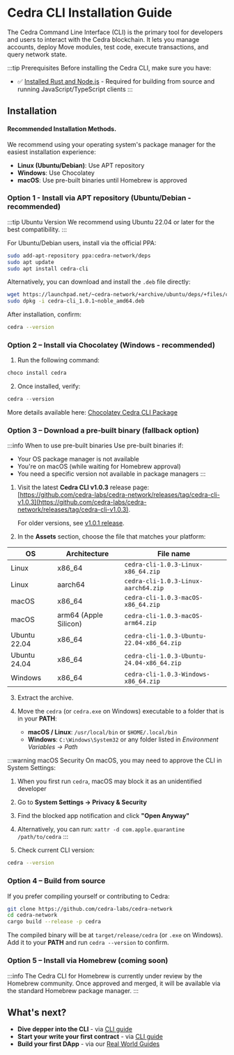 # Cedra CLI Installation Guide

The Cedra Command Line Interface (CLI) is the primary tool for developers and users to interact with the Cedra blockchain. It lets you manage accounts, deploy Move modules, test code, execute transactions, and query network state.

:::tip Prerequisites
Before installing the Cedra CLI, make sure you have:
- ✅ [Installed Rust and Node.js](/getting-started/libs) - Required for building from source and running JavaScript/TypeScript clients
:::


## Installation

#### Recommended Installation Methods.
We recommend using your operating system's package manager for the easiest installation experience:
- **Linux (Ubuntu/Debian)**: Use APT repository
- **Windows**: Use Chocolatey
- **macOS**: Use pre-built binaries until Homebrew is approved


### Option 1 - Install via APT repository (Ubuntu/Debian - recommended)

:::tip Ubuntu Version
We recommend using Ubuntu 22.04 or later for the best compatibility.
:::

For Ubuntu/Debian users, install via the official PPA:

```bash
sudo add-apt-repository ppa:cedra-network/deps
sudo apt update
sudo apt install cedra-cli
```

Alternatively, you can download and install the `.deb` file directly:

```bash
wget https://launchpad.net/~cedra-network/+archive/ubuntu/deps/+files/cedra-cli_1.0.1~noble_amd64.deb
sudo dpkg -i cedra-cli_1.0.1~noble_amd64.deb
```

After installation, confirm:

```bash
cedra --version
```

### Option 2 – Install via Chocolatey (Windows - recommended)

1. Run the following command:

```powershell
choco install cedra
```

2. Once installed, verify:

```powershell
cedra --version
```

More details available here: [Chocolatey Cedra CLI Package](https://community.chocolatey.org/packages/cedra/1.0.1)

### Option 3 – Download a pre‑built binary (fallback option)

:::info When to use pre-built binaries
Use pre-built binaries if:
- Your OS package manager is not available
- You're on macOS (while waiting for Homebrew approval)
- You need a specific version not available in package managers
:::

1. Visit the latest **Cedra CLI v1.0.3** release page: [https://github.com/cedra-labs/cedra-network/releases/tag/cedra-cli-v1.0.3](https://github.com/cedra-labs/cedra-network/releases/tag/cedra-cli-v1.0.3).

   For older versions, see [v1.0.1 release](https://github.com/cedra-labs/cedra-network/releases/tag/cedra-cli-v1.0.1).
2. In the **Assets** section, choose the file that matches your platform:

| OS           | Architecture          | File name                                 |
| ------------ | --------------------- | ----------------------------------------- |
| Linux        | x86\_64               | `cedra-cli-1.0.3-Linux-x86_64.zip`        |
| Linux        | aarch64               | `cedra-cli-1.0.3-Linux-aarch64.zip`       |
| macOS        | x86\_64               | `cedra-cli-1.0.3-macOS-x86_64.zip`        |
| macOS        | arm64 (Apple Silicon) | `cedra-cli-1.0.3-macOS-arm64.zip`         |
| Ubuntu 22.04 | x86\_64               | `cedra-cli-1.0.3-Ubuntu-22.04-x86_64.zip` |
| Ubuntu 24.04 | x86\_64               | `cedra-cli-1.0.3-Ubuntu-24.04-x86_64.zip` |
| Windows      | x86\_64               | `cedra-cli-1.0.3-Windows-x86_64.zip`      |

3. Extract the archive.
4. Move the `cedra` (or `cedra.exe` on Windows) executable to a folder that is in your **PATH**:

   * **macOS / Linux**: `/usr/local/bin` or `$HOME/.local/bin`
   * **Windows**: `C:\Windows\System32` or any folder listed in *Environment Variables → Path*

:::warning macOS Security
On macOS, you may need to approve the CLI in System Settings:
1. When you first run `cedra`, macOS may block it as an unidentified developer
2. Go to **System Settings → Privacy & Security**
3. Find the blocked app notification and click **"Open Anyway"**
4. Alternatively, you can run: `xattr -d com.apple.quarantine /path/to/cedra`
:::

5. Check current CLI version:

```bash
cedra --version
```

### Option 4 – Build from source

If you prefer compiling yourself or contributing to Cedra:

```bash
git clone https://github.com/cedra-labs/cedra-network
cd cedra-network
cargo build --release -p cedra
```

The compiled binary will be at `target/release/cedra` (or `.exe` on Windows). Add it to your **PATH** and run `cedra --version` to confirm.

### Option 5 – Install via Homebrew (coming soon)

:::info
The Cedra CLI for Homebrew is currently under review by the Homebrew community. Once approved and merged, it will be available via the standard Homebrew package manager.
:::


## What's next?
* **Dive depper into the CLI** - via [CLI guide](/cli/usage)
* **Start your write your first contract** - via [CLI guide](/getting-started/counter)
* **Build your first DApp** - via our [Real World Guides](/real-world-guides)